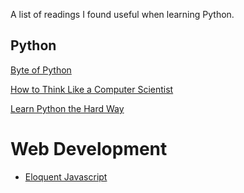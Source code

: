 A list of readings I found useful when learning Python.

## Python
[Byte of Python](http://files.swaroopch.com/python/byte_of_python.pdf)

[How to Think Like a Computer Scientist](http://www.greenteapress.com/thinkpython/thinkCSpy.pdf)

[Learn Python the Hard Way](http://www2.ncssm.edu/~cs/ebooks/LearnPythonTheHardWay.pdf)

# Web Development
- [Eloquent Javascript](http://eloquentjavascript.net/Eloquent_JavaScript.pdf)
